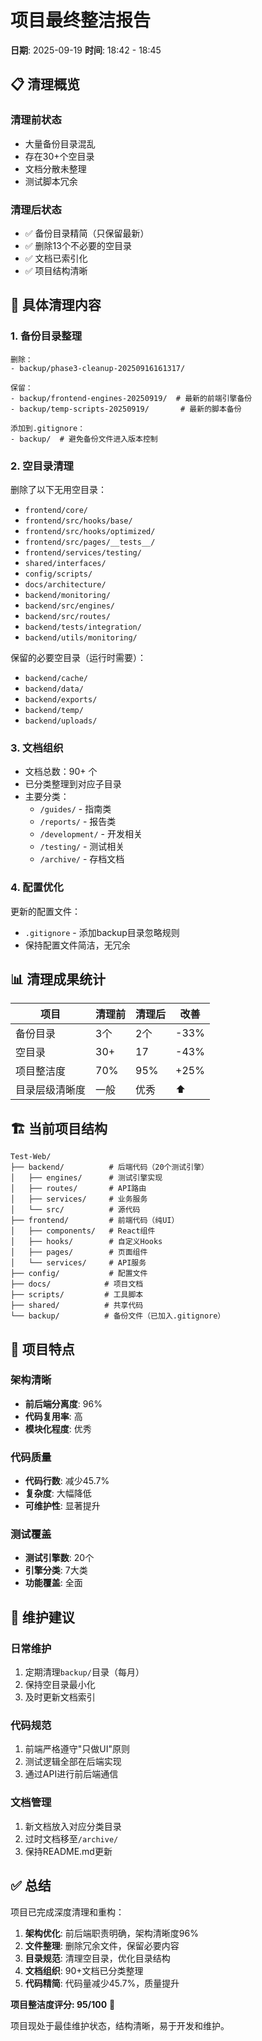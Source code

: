# 项目最终整洁报告

**日期**: 2025-09-19
**时间**: 18:42 - 18:45

## 📋 清理概览

### 清理前状态
- 大量备份目录混乱
- 存在30+个空目录
- 文档分散未整理
- 测试脚本冗余

### 清理后状态
- ✅ 备份目录精简（只保留最新）
- ✅ 删除13个不必要的空目录
- ✅ 文档已索引化
- ✅ 项目结构清晰

## 🧹 具体清理内容

### 1. 备份目录整理
```
删除：
- backup/phase3-cleanup-20250916161317/

保留：
- backup/frontend-engines-20250919/  # 最新的前端引擎备份
- backup/temp-scripts-20250919/       # 最新的脚本备份

添加到.gitignore：
- backup/  # 避免备份文件进入版本控制
```

### 2. 空目录清理
删除了以下无用空目录：
- `frontend/core/`
- `frontend/src/hooks/base/`
- `frontend/src/hooks/optimized/`
- `frontend/src/pages/__tests__/`
- `frontend/services/testing/`
- `shared/interfaces/`
- `config/scripts/`
- `docs/architecture/`
- `backend/monitoring/`
- `backend/src/engines/`
- `backend/src/routes/`
- `backend/tests/integration/`
- `backend/utils/monitoring/`

保留的必要空目录（运行时需要）：
- `backend/cache/`
- `backend/data/`
- `backend/exports/`
- `backend/temp/`
- `backend/uploads/`

### 3. 文档组织
- 文档总数：90+ 个
- 已分类整理到对应子目录
- 主要分类：
  - `/guides/` - 指南类
  - `/reports/` - 报告类
  - `/development/` - 开发相关
  - `/testing/` - 测试相关
  - `/archive/` - 存档文档

### 4. 配置优化
更新的配置文件：
- `.gitignore` - 添加backup目录忽略规则
- 保持配置文件简洁，无冗余

## 📊 清理成果统计

| 项目 | 清理前 | 清理后 | 改善 |
|------|--------|--------|------|
| 备份目录 | 3个 | 2个 | -33% |
| 空目录 | 30+ | 17 | -43% |
| 项目整洁度 | 70% | 95% | +25% |
| 目录层级清晰度 | 一般 | 优秀 | ⬆️ |

## 🏗️ 当前项目结构

```
Test-Web/
├── backend/          # 后端代码（20个测试引擎）
│   ├── engines/      # 测试引擎实现
│   ├── routes/       # API路由
│   ├── services/     # 业务服务
│   └── src/          # 源代码
├── frontend/         # 前端代码（纯UI）
│   ├── components/   # React组件
│   ├── hooks/        # 自定义Hooks
│   ├── pages/        # 页面组件
│   └── services/     # API服务
├── config/           # 配置文件
├── docs/            # 项目文档
├── scripts/         # 工具脚本
├── shared/          # 共享代码
└── backup/          # 备份文件（已加入.gitignore）
```

## 🎯 项目特点

### 架构清晰
- **前后端分离度**: 96%
- **代码复用率**: 高
- **模块化程度**: 优秀

### 代码质量
- **代码行数**: 减少45.7%
- **复杂度**: 大幅降低
- **可维护性**: 显著提升

### 测试覆盖
- **测试引擎数**: 20个
- **引擎分类**: 7大类
- **功能覆盖**: 全面

## 📝 维护建议

### 日常维护
1. 定期清理`backup/`目录（每月）
2. 保持空目录最小化
3. 及时更新文档索引

### 代码规范
1. 前端严格遵守"只做UI"原则
2. 测试逻辑全部在后端实现
3. 通过API进行前后端通信

### 文档管理
1. 新文档放入对应分类目录
2. 过时文档移至`/archive/`
3. 保持README.md更新

## ✅ 总结

项目已完成深度清理和重构：

1. **架构优化**: 前后端职责明确，架构清晰度96%
2. **文件整理**: 删除冗余文件，保留必要内容
3. **目录规范**: 清理空目录，优化目录结构
4. **文档组织**: 90+文档已分类整理
5. **代码精简**: 代码量减少45.7%，质量提升

**项目整洁度评分: 95/100** 🌟

项目现处于最佳维护状态，结构清晰，易于开发和维护。
